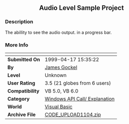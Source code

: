 ﻿<div align="center">

## Audio Level Sample Project


</div>

### Description

The abillity to see the audio output. in a progress bar.
 
### More Info
 


<span>             |<span>
---                |---
**Submitted On**   |1999-04-17 15:35:22
**By**             |[James Gockel](https://github.com/Planet-Source-Code/PSCIndex/blob/master/ByAuthor/james-gockel.md)
**Level**          |Unknown
**User Rating**    |3.5 (21 globes from 6 users)
**Compatibility**  |VB 5\.0, VB 6\.0
**Category**       |[Windows API Call/ Explanation](https://github.com/Planet-Source-Code/PSCIndex/blob/master/ByCategory/windows-api-call-explanation__1-39.md)
**World**          |[Visual Basic](https://github.com/Planet-Source-Code/PSCIndex/blob/master/ByWorld/visual-basic.md)
**Archive File**   |[CODE\_UPLOAD1104\.zip](https://github.com/Planet-Source-Code/james-gockel-audio-level-sample-project__1-3830/archive/master.zip)









